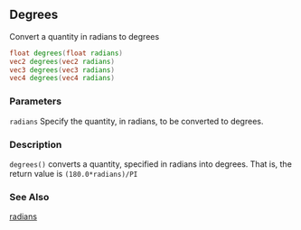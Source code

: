 ## Degrees
Convert a quantity in radians to degrees

```glsl
float degrees(float radians)  
vec2 degrees(vec2 radians)  
vec3 degrees(vec3 radians)  
vec4 degrees(vec4 radians)
```
 
### Parameters
```radians``` Specify the quantity, in radians, to be converted to degrees.

### Description
```degrees()``` converts a quantity, specified in radians into degrees. That is, the return value is ```(180.0*radians)/PI```

### See Also
[radians](index.html#radians.md)